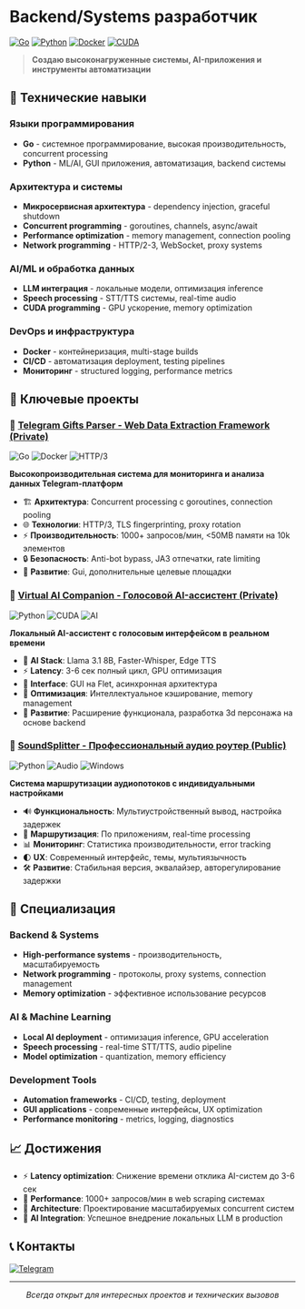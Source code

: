 # Backend/Systems разработчик

[![Go](https://img.shields.io/badge/Go-1.24+-00ADD8?style=for-the-badge&logo=go&logoColor=white)](https://golang.org/)
[![Python](https://img.shields.io/badge/Python-3.10+-3776AB?style=for-the-badge&logo=python&logoColor=white)](https://python.org/)
[![Docker](https://img.shields.io/badge/Docker-2496ED?style=for-the-badge&logo=docker&logoColor=white)](https://docker.com/)
[![CUDA](https://img.shields.io/badge/CUDA-76B900?style=for-the-badge&logo=nvidia&logoColor=white)](https://developer.nvidia.com/cuda-zone)

> **Создаю высоконагруженные системы, AI-приложения и инструменты автоматизации**

## 🚀 Технические навыки

### Языки программирования
- **Go** - системное программирование, высокая производительность, concurrent processing
- **Python** - ML/AI, GUI приложения, автоматизация, backend системы

### Архитектура и системы
- **Микросервисная архитектура** - dependency injection, graceful shutdown
- **Concurrent programming** - goroutines, channels, async/await
- **Performance optimization** - memory management, connection pooling
- **Network programming** - HTTP/2-3, WebSocket, proxy systems

### AI/ML и обработка данных
- **LLM интеграция** - локальные модели, оптимизация inference
- **Speech processing** - STT/TTS системы, real-time audio
- **CUDA programming** - GPU ускорение, memory optimization

### DevOps и инфраструктура
- **Docker** - контейнеризация, multi-stage builds
- **CI/CD** - автоматизация deployment, testing pipelines
- **Мониторинг** - structured logging, performance metrics

## 💼 Ключевые проекты

### 🎁 [Telegram Gifts Parser - Web Data Extraction Framework (Private)](./GiftsParserREADME.md)
![Go](https://img.shields.io/badge/Go-00ADD8?style=flat-square&logo=go&logoColor=white)
![Docker](https://img.shields.io/badge/Docker-2496ED?style=flat-square&logo=docker&logoColor=white)
![HTTP/3](https://img.shields.io/badge/HTTP%2F3-FF6B6B?style=flat-square)

**Высокопроизводительная система для мониторинга и анализа данных Telegram-платформ**

- 🏗️ **Архитектура**: Concurrent processing с goroutines, connection pooling
- 🌐 **Технологии**: HTTP/3, TLS fingerprinting, proxy rotation
- ⚡ **Производительность**: 1000+ запросов/мин, <50MB памяти на 10k элементов
- 🔒 **Безопасность**: Anti-bot bypass, JA3 отпечатки, rate limiting
- 🔄 **Развитие**: Gui, дополнительные целевые площадки

### 🎤 [Virtual AI Companion - Голосовой AI-ассистент (Private)](./Virtual_AssistantREADME.md)
![Python](https://img.shields.io/badge/Python-3776AB?style=flat-square&logo=python&logoColor=white)
![CUDA](https://img.shields.io/badge/CUDA-76B900?style=flat-square&logo=nvidia&logoColor=white)
![AI](https://img.shields.io/badge/AI-FF6B6B?style=flat-square)

**Локальный AI-ассистент с голосовым интерфейсом в реальном времени**

- 🧠 **AI Stack**: Llama 3.1 8B, Faster-Whisper, Edge TTS
- ⚡ **Latency**: 3-6 сек полный цикл, GPU оптимизация
- 🎨 **Interface**: GUI на Flet, асинхронная архитектура  
- 💾 **Оптимизация**: Интеллектуальное кэширование, memory management
- 🚀 **Развитие**: Расширение функционала, разработка 3d персонажа на основе backend

### 🎵 [SoundSplitter - Профессиональный аудио роутер (Public)](https://github.com/GWSAnyone/SoundSplitter)
![Python](https://img.shields.io/badge/Python-3776AB?style=flat-square&logo=python&logoColor=white)
![Audio](https://img.shields.io/badge/Audio-FF9500?style=flat-square)
![Windows](https://img.shields.io/badge/Windows-0078d4?style=flat-square&logo=windows&logoColor=white)

**Система маршрутизации аудиопотоков с индивидуальными настройками**

- 🔊 **Функциональность**: Мультиустройственный вывод, настройка задержек
- 🎯 **Маршрутизация**: По приложениям, real-time processing
- 📊 **Мониторинг**: Статистика производительности, error tracking
- 🌓 **UX**: Современный интерфейс, темы, мультиязычность
- 🛠️ **Развитие**: Стабильная версия, эквалайзер, авторегулирование задержки

## 🎯 Специализация

### Backend & Systems
- **High-performance systems** - производительность, масштабируемость
- **Network programming** - протоколы, proxy systems, connection management
- **Memory optimization** - эффективное использование ресурсов

### AI & Machine Learning
- **Local AI deployment** - оптимизация inference, GPU acceleration
- **Speech processing** - real-time STT/TTS, audio pipeline
- **Model optimization** - quantization, memory efficiency

### Development Tools
- **Automation frameworks** - CI/CD, testing, deployment
- **GUI applications** - современные интерфейсы, UX optimization
- **Performance monitoring** - metrics, logging, diagnostics

## 📈 Достижения

- ⚡ **Latency optimization**: Снижение времени отклика AI-систем до 3-6 сек
- 🚀 **Performance**: 1000+ запросов/мин в web scraping системах
- 🔧 **Architecture**: Проектирование масштабируемых concurrent систем
- 🤖 **AI Integration**: Успешное внедрение локальных LLM в production

## 📞 Контакты

[![Telegram](https://img.shields.io/badge/Telegram-2CA5E0?style=for-the-badge&logo=telegram&logoColor=white)](https://t.me/gws_anyone)

---

<div align="center">
  <i>Всегда открыт для интересных проектов и технических вызовов</i>
</div>
